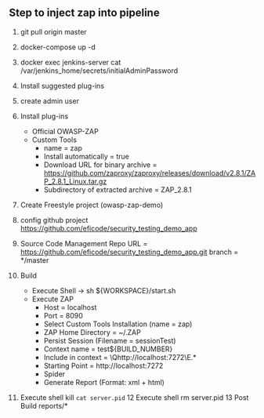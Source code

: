 ## Step to inject zap into pipeline
1. git pull origin master
2. docker-compose up -d
3. docker exec jenkins-server cat /var/jenkins_home/secrets/initialAdminPassword
4. Install suggested plug-ins
5. create admin user
6. Install plug-ins
	- Official OWASP-ZAP 
	- Custom Tools
		* name = zap
		* Install automatically = true
		* Download URL for binary archive = https://github.com/zaproxy/zaproxy/releases/download/v2.8.1/ZAP_2.8.1_Linux.tar.gz
		* 	Subdirectory of extracted archive = ZAP_2.8.1
 
7. Create Freestyle project (owasp-zap-demo)
8. config github project 
   https://github.com/eficode/security_testing_demo_app
9. Source Code Management
  Repo URL = https://github.com/eficode/security_testing_demo_app.git
  branch = */master
10. Build
	- Execute Shell -> sh ${WORKSPACE}/start.sh
	- Execute ZAP
		* Host = localhost
		* Port = 8090
		* Select Custom Tools Installation (name = zap)
		* ZAP Home Directory = ~/.ZAP
		* Persist Session (Filename = sessionTest)
		* Context name = test${BUILD_NUMBER}
		* Include in context = \Qhttp://localhost:7272\E.*
		* Starting Point = http://localhost:7272
		* Spider
		* Generate Report (Format: xml + html)
11. Execute shell
	kill `cat server.pid`
12 Execute shell
	rm server.pid
13 Post Build
	reports/*